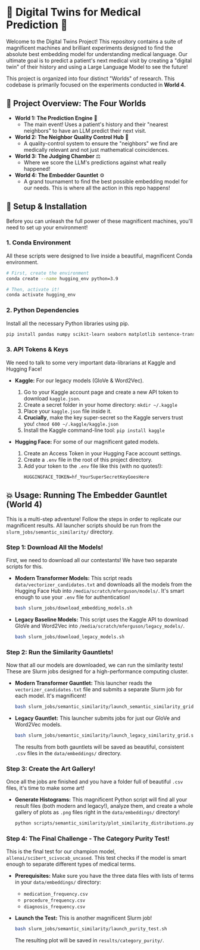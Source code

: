 # 🤖 Digital Twins for Medical Prediction 🤖

Welcome to the Digital Twins Project\! This repository contains a suite of magnificent machines and brilliant experiments designed to find the absolute best embedding model for understanding medical language. Our ultimate goal is to predict a patient's next medical visit by creating a "digital twin" of their history and using a Large Language Model to see the future\!

This project is organized into four distinct "Worlds" of research. This codebase is primarily focused on the experiments conducted in **World 4**.

## 🚀 Project Overview: The Four Worlds

  * **World 1: The Prediction Engine** 🔮
      * The main event\! Uses a patient's history and their "nearest neighbors" to have an LLM predict their next visit.
  * **World 2: The Neighbor Quality Control Hub** 🔬
      * A quality-control system to ensure the "neighbors" we find are medically relevant and not just mathematical coincidences.
  * **World 3: The Judging Chamber** ⚖️
      * Where we score the LLM's predictions against what really happened\!
  * **World 4: The Embedder Gauntlet** ⚙️
      * A grand tournament to find the best possible embedding model for our needs. This is where all the action in this repo happens\!

## 🔧 Setup & Installation

Before you can unleash the full power of these magnificent machines, you'll need to set up your environment\!

### 1\. Conda Environment

All these scripts were designed to live inside a beautiful, magnificent Conda environment.

```bash
# First, create the environment
conda create --name hugging_env python=3.9

# Then, activate it!
conda activate hugging_env
```

### 2\. Python Dependencies

Install all the necessary Python libraries using pip.

```bash
pip install pandas numpy scikit-learn seaborn matplotlib sentence-transformers transformers torch torchvision torchaudio gensim
```

### 3\. API Tokens & Keys

We need to talk to some very important data-librarians at Kaggle and Hugging Face\!

  * **Kaggle:** For our legacy models (GloVe & Word2Vec).

    1.  Go to your Kaggle account page and create a new API token to download `kaggle.json`.
    2.  Create a secret folder in your home directory: `mkdir ~/.kaggle`
    3.  Place your `kaggle.json` file inside it.
    4.  **Crucially**, make the key super-secret so the Kaggle servers trust you\! `chmod 600 ~/.kaggle/kaggle.json`
    5.  Install the Kaggle command-line tool: `pip install kaggle`

  * **Hugging Face:** For some of our magnificent gated models.

    1.  Create an Access Token in your Hugging Face account settings.
    2.  Create a `.env` file in the root of this project directory.
    3.  Add your token to the `.env` file like this (with no quotes\!):
        ```
        HUGGINGFACE_TOKEN=hf_YourSuperSecretKeyGoesHere
        ```

## 💥 Usage: Running The Embedder Gauntlet (World 4)

This is a multi-step adventure\! Follow the steps in order to replicate our magnificent results. All launcher scripts should be run from the `slurm_jobs/semantic_similarity/` directory.

### Step 1: Download All the Models\!

First, we need to download all our contestants\! We have two separate scripts for this.

  * **Modern Transformer Models:** This script reads `data/vectorizer_candidates.txt` and downloads all the models from the Hugging Face Hub into `/media/scratch/mferguson/models/`. It's smart enough to use your `.env` file for authentication\!

    ```bash
    bash slurm_jobs/download_embedding_models.sh
    ```

  * **Legacy Baseline Models:** This script uses the Kaggle API to download GloVe and Word2Vec into `/media/scratch/mferguson/legacy_models/`.

    ```bash
    bash slurm_jobs/download_legacy_models.sh
    ```

### Step 2: Run the Similarity Gauntlets\!

Now that all our models are downloaded, we can run the similarity tests\! These are Slurm jobs designed for a high-performance computing cluster.

  * **Modern Transformer Gauntlet:** This launcher reads the `vectorizer_candidates.txt` file and submits a separate Slurm job for each model. It's magnificent\!

    ```bash
    bash slurm_jobs/semantic_similarity/launch_semantic_similarity_grid.sh
    ```

  * **Legacy Gauntlet:** This launcher submits jobs for just our GloVe and Word2Vec models.

    ```bash
    bash slurm_jobs/semantic_similarity/launch_legacy_similarity_grid.sh
    ```

    The results from both gauntlets will be saved as beautiful, consistent `.csv` files in the `data/embeddings/` directory.

### Step 3: Create the Art Gallery\!

Once all the jobs are finished and you have a folder full of beautiful `.csv` files, it's time to make some art\!

  * **Generate Histograms:** This magnificent Python script will find all your result files (both modern and legacy\!), analyze them, and create a whole gallery of plots as `.png` files right in the `data/embeddings/` directory\!
    ```bash
    python scripts/semantic_similarity/plot_similarity_distributions.py
    ```

### Step 4: The Final Challenge - The Category Purity Test\!

This is the final test for our champion model, `allenai/scibert_scivocab_uncased`. This test checks if the model is smart enough to separate different types of medical terms.

  * **Prerequisites:** Make sure you have the three data files with lists of terms in your `data/embeddings/` directory:

      * `medication_frequency.csv`
      * `procedure_frequency.csv`
      * `diagnosis_frequency.csv`

  * **Launch the Test:** This is another magnificent Slurm job\!

    ```bash
    bash slurm_jobs/semantic_similarity/launch_purity_test.sh
    ```

    The resulting plot will be saved in `results/category_purity/`.
